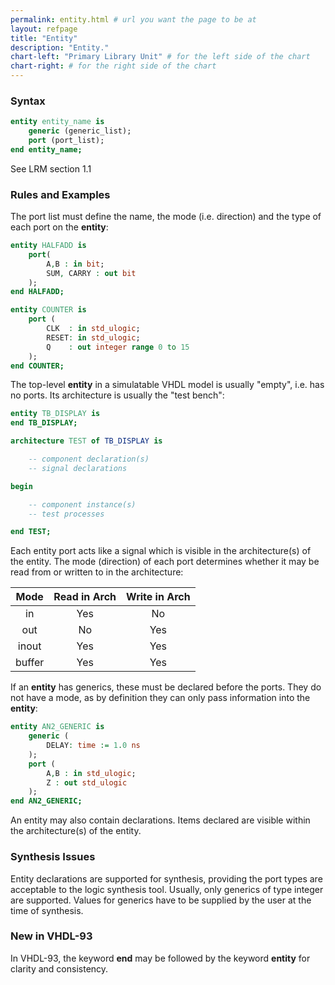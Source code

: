 ```yaml
---
permalink: entity.html # url you want the page to be at
layout: refpage
title: "Entity"
description: "Entity."
chart-left: "Primary Library Unit" # for the left side of the chart
chart-right: # for the right side of the chart
---
```


<h3 class="text-hr"><span>Syntax</span></h3>

```vhdl
entity entity_name is
    generic (generic_list);
    port (port_list);
end entity_name;
```

See LRM section 1.1

<h3 class="text-hr"><span>Rules and Examples</span></h3>

The port list must define the name, the mode (i.e. direction) and the type of each port on the __entity__:
```vhdl
entity HALFADD is
    port(
        A,B : in bit;
        SUM, CARRY : out bit
    );
end HALFADD;

entity COUNTER is
    port (
        CLK  : in std_ulogic;
        RESET: in std_ulogic;
        Q    : out integer range 0 to 15
    );
end COUNTER;
```

The top-level __entity__ in a simulatable VHDL model is usually "empty", i.e. has no ports. Its architecture is usually the "test bench":
```vhdl
entity TB_DISPLAY is
end TB_DISPLAY;

architecture TEST of TB_DISPLAY is

    -- component declaration(s)
    -- signal declarations

begin

    -- component instance(s)
    -- test processes

end TEST;
```

Each entity port acts like a signal which is visible in the architecture(s) of the entity. The mode (direction) of each port determines whether it may be read from or written to in the architecture:

|  Mode  | Read in Arch | Write in Arch |
|:------:|:------------:|:-------------:|
| in     | Yes          | No            |
| out    | No           | Yes           |
| inout  | Yes          | Yes           |
| buffer | Yes          | Yes           |

If an __entity__ has generics, these must be declared before the ports. They do not have a mode, as by definition they can only pass information into the __entity__:
```vhdl
entity AN2_GENERIC is
    generic (
        DELAY: time := 1.0 ns
    );
    port (
        A,B : in std_ulogic;
        Z : out std_ulogic
    );
end AN2_GENERIC;
```

An entity may also contain declarations. Items declared are visible within the architecture(s) of the entity.

<h3 class="text-hr"><span>Synthesis Issues</span></h3>

Entity declarations are supported for synthesis, providing the port types are acceptable to the logic synthesis tool. Usually, only generics of type integer are supported. Values for generics have to be supplied by the user at the time of synthesis.

<h3 class="text-hr"><span>New in VHDL-93</span></h3>

In VHDL-93, the keyword __end__ may be followed by the keyword __entity__ for clarity and consistency.
